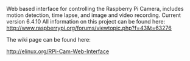 Web based interface for controlling the Raspberry Pi Camera, includes motion detection, time lapse, and image and video recording.
Current version 6.4.10
All information on this project can be found here: http://www.raspberrypi.org/forums/viewtopic.php?f=43&t=63276

The wiki page can be found here:

http://elinux.org/RPi-Cam-Web-Interface
